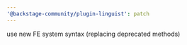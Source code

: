 ```yaml
---
'@backstage-community/plugin-linguist': patch
---
```


use new FE system syntax (replacing deprecated methods)
